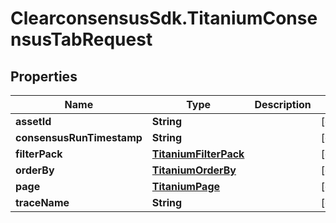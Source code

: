 # ClearconsensusSdk.TitaniumConsensusTabRequest

## Properties

Name | Type | Description | Notes
------------ | ------------- | ------------- | -------------
**assetId** | **String** |  | [optional] 
**consensusRunTimestamp** | **String** |  | [optional] 
**filterPack** | [**TitaniumFilterPack**](TitaniumFilterPack.md) |  | [optional] 
**orderBy** | [**TitaniumOrderBy**](TitaniumOrderBy.md) |  | [optional] 
**page** | [**TitaniumPage**](TitaniumPage.md) |  | [optional] 
**traceName** | **String** |  | [optional] 


